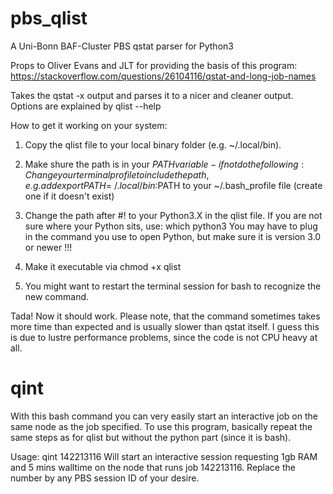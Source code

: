 # pbs_qlist
A Uni-Bonn BAF-Cluster PBS qstat parser for Python3

Props to Oliver Evans and JLT for providing the basis of this program:
https://stackoverflow.com/questions/26104116/qstat-and-long-job-names

Takes the qstat -x output and parses it to a nicer and cleaner output.
Options are explained by qlist --help

How to get it working on your system:
1. Copy the qlist file to your local binary folder (e.g. ~/.local/bin).
2. Make shure the path is in your $PATH variable - if not do the following:
  Change your terminal profile to include the path, e.g. add 
  export PATH=~/.local/bin:$PATH
  to your
  ~/.bash_profile
  file (create one if it doesn't exist)
  
3. Change the path after #! to your Python3.X in the qlist file. If you are not sure where your Python sits, use:
  which python3
  You may have to plug in the command you use to open Python, but make sure it is version 3.0 or newer !!!

4. Make it executable via
  chmod +x qlist

5. You might want to restart the terminal session for bash to recognize the new command.

Tada! Now it should work.
Please note, that the command sometimes takes more time than expected and is usually slower than qstat itself.
I guess this is due to lustre performance problems, since the code is not CPU heavy at all.

# qint
With this bash command you can very easily start an interactive job on the same node as the job specified.
To use this program, basically repeat the same steps as for qlist but without the python part (since it is bash).

Usage: 
qint 142213116
Will start an interactive session requesting 1gb RAM and 5 mins walltime on the node that runs job 142213116.
Replace the number by any PBS session ID of your desire.
